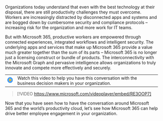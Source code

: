 ﻿Organizations today understand that even with the best technology at their disposal, there are still productivity challenges they must overcome.  Workers are increasingly distracted by disconnected apps and systems and are bogged down by cumbersome security and compliance protocols – increasing risk for the organization and more work for IT teams.  

But with Microsoft 365, productive workers are empowered through connected experiences, integrated workflows and intelligent security.  The underlying apps and services that make up Microsoft 365 provide a value much greater together than the sum of its parts – Microsoft 365 is no longer just a licensing construct or bundle of products.  The interconnectivity with the Microsoft Graph and pervasive intelligence allows organizations to truly innovate and compete more effectively and securely.

|||
| :-- | :-- |
| ![Icon indicating play video](../media/videoicon.png)| Watch this video to help you have this conversation with the business decision makers in your organization.|

>[!VIDEO https://www.microsoft.com/videoplayer/embed/RE3OOP7]

Now that you have seen how to have the conversation around Microsoft 365 and the world’s productivity cloud, let’s see how Microsoft 365 can help drive better employee engagement in your organization.